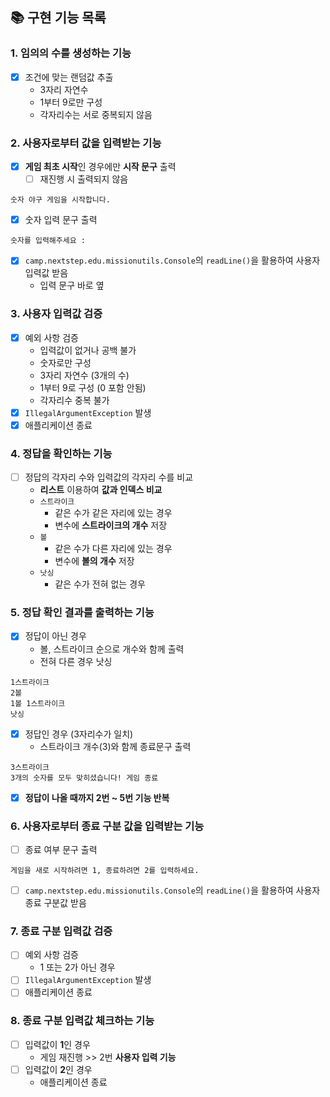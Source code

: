 ## 📚 구현 기능 목록

### 1. 임의의 수를 생성하는 기능
- [x] 조건에 맞는 랜덤값 추출
  - 3자리 자연수
  - 1부터 9로만 구성
  - 각자리수는 서로 중복되지 않음

### 2. 사용자로부터 값을 입력받는 기능
- [x] **게임 최초 시작**인 경우에만 **시작 문구** 출력
  - [ ] 재진행 시 출력되지 않음
```
숫자 야구 게임을 시작합니다.
```
- [x] 숫자 입력 문구 출력
```
숫자를 입력해주세요 : 
```
- [x] `camp.nextstep.edu.missionutils.Console`의 `readLine()`을 활용하여 사용자 입력값 받음
    - 입력 문구 바로 옆
  
### 3. 사용자 입력값 검증
- [x] 예외 사항 검증
  - 입력값이 없거나 공백 불가
  - 숫자로만 구성
  - 3자리 자연수 (3개의 수)
  - 1부터 9로 구성 (0 포함 안됨)
  - 각자리수 중복 불가
- [x] `IllegalArgumentException` 발생
- [x] 애플리케이션 종료

### 4. 정답을 확인하는 기능
- [ ] 정답의 각자리 수와 입력값의 각자리 수를 비교
  - **리스트** 이용하여 **값과 인덱스 비교**
  - `스트라이크`
    - 같은 수가 같은 자리에 있는 경우 
    - 변수에 **스트라이크의 개수** 저장
  - `볼`
    - 같은 수가 다른 자리에 있는 경우
    - 변수에 **볼의 개수** 저장
  - `낫싱`
    - 같은 수가 전혀 없는 경우

### 5. 정답 확인 결과를 출력하는 기능
- [x] 정답이 아닌 경우
  - 볼, 스트라이크 순으로 개수와 함께 출력
  - 전혀 다른 경우 낫싱
```
1스트라이크
2볼
1볼 1스트라이크
낫싱
```
- [x] 정답인 경우 (3자리수가 일치)
    - 스트라이크 개수(3)와 함께 종료문구 출력
```
3스트라이크
3개의 숫자를 모두 맞히셨습니다! 게임 종료
```
- [x] **정답이 나올 때까지 2번 ~ 5번 기능 반복**

### 6. 사용자로부터 종료 구분 값을 입력받는 기능
- [ ] 종료 여부 문구 출력
```
게임을 새로 시작하려면 1, 종료하려면 2를 입력하세요.
```
- [ ] `camp.nextstep.edu.missionutils.Console`의 `readLine()`을 활용하여 사용자 종료 구분값 받음

### 7. 종료 구분 입력값 검증
- [ ] 예외 사항 검증
  - 1 또는 2가 아닌 경우
- [ ] `IllegalArgumentException` 발생
- [ ] 애플리케이션 종료  

### 8. 종료 구분 입력값 체크하는 기능
- [ ] 입력값이 **1**인 경우
  - 게임 재진행 >> 2번 **사용자 입력 기능**
- [ ] 입력값이 **2**인 경우
  - 애플리케이션 종료